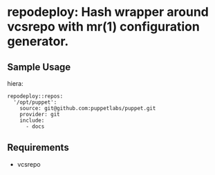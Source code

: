 # repodeploy: Hash wrapper around vcsrepo with mr(1) configuration generator.
## Sample Usage
hiera:
```
repodeploy::repos:
  '/opt/puppet':
    source: git@github.com:puppetlabs/puppet.git
    provider: git
    include:
      - docs
```

## Requirements
* vcsrepo

